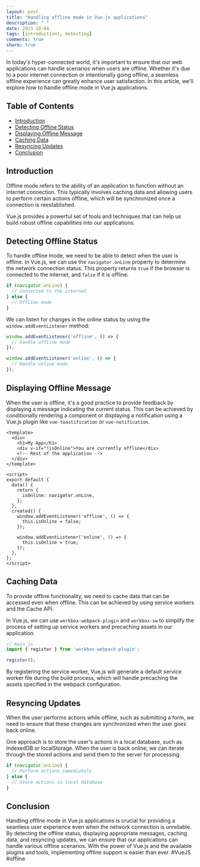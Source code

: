 ```yaml
---
layout: post
title: "Handling offline mode in Vue.js applications"
description: " "
date: 2023-10-04
tags: [introduction), detecting]
comments: true
share: true
---
```


In today's hyper-connected world, it's important to ensure that our web applications can handle scenarios when users are offline. Whether it's due to a poor internet connection or intentionally going offline, a seamless offline experience can greatly enhance user satisfaction. In this article, we'll explore how to handle offline mode in Vue.js applications.

## Table of Contents

- [Introduction](#introduction)
- [Detecting Offline Status](#detecting-offline-status)
- [Displaying Offline Message](#displaying-offline-message)
- [Caching Data](#caching-data)
- [Resyncing Updates](#resyncing-updates)
- [Conclusion](#conclusion)

## Introduction

Offline mode refers to the ability of an application to function without an internet connection. This typically involves caching data and allowing users to perform certain actions offline, which will be synchronized once a connection is reestablished.

Vue.js provides a powerful set of tools and techniques that can help us build robust offline capabilities into our applications.

## Detecting Offline Status

To handle offline mode, we need to be able to detect when the user is offline. In Vue.js, we can use the `navigator.onLine` property to determine the network connection status. This property returns `true` if the browser is connected to the internet, and `false` if it is offline.

```javascript
if (navigator.onLine) {
  // Connected to the internet
} else {
  // Offline mode
}
```

We can listen for changes in the online status by using the `window.addEventListener` method:

```javascript
window.addEventListener('offline', () => {
  // Handle offline mode
});

window.addEventListener('online', () => {
  // Handle online mode
});
```

## Displaying Offline Message

When the user is offline, it's a good practice to provide feedback by displaying a message indicating the current status. This can be achieved by conditionally rendering a component or displaying a notification using a Vue.js plugin like `vue-toastification` or `vue-notification`.

```vue
<template>
  <div>
    <h1>My App</h1>
    <div v-if="!isOnline">You are currently offline</div>
    <!-- Rest of the application -->
  </div>
</template>

<script>
export default {
  data() {
    return {
      isOnline: navigator.onLine,
    };
  },
  created() {
    window.addEventListener('offline', () => {
      this.isOnline = false;
    });

    window.addEventListener('online', () => {
      this.isOnline = true;
    });
  },
};
</script>
```

## Caching Data

To provide offline functionality, we need to cache data that can be accessed even when offline. This can be achieved by using service workers and the Cache API.

In Vue.js, we can use `workbox-webpack-plugin` and `workbox-sw` to simplify the process of setting up service workers and precaching assets in our application.

```javascript
// main.js
import { register } from 'workbox-webpack-plugin';

register();
```

By registering the service worker, Vue.js will generate a default service worker file during the build process, which will handle precaching the assets specified in the webpack configuration.

## Resyncing Updates

When the user performs actions while offline, such as submitting a form, we need to ensure that these changes are synchronized when the user goes back online.

One approach is to store the user's actions in a local database, such as IndexedDB or localStorage. When the user is back online, we can iterate through the stored actions and send them to the server for processing.

```javascript
if (navigator.onLine) {
  // Perform actions immediately
} else {
  // Store actions in local database
}
```

## Conclusion

Handling offline mode in Vue.js applications is crucial for providing a seamless user experience even when the network connection is unreliable. By detecting the offline status, displaying appropriate messages, caching data, and resyncing updates, we can ensure that our applications can handle various offline scenarios. With the power of Vue.js and the available plugins and tools, implementing offline support is easier than ever. #VueJS #offline